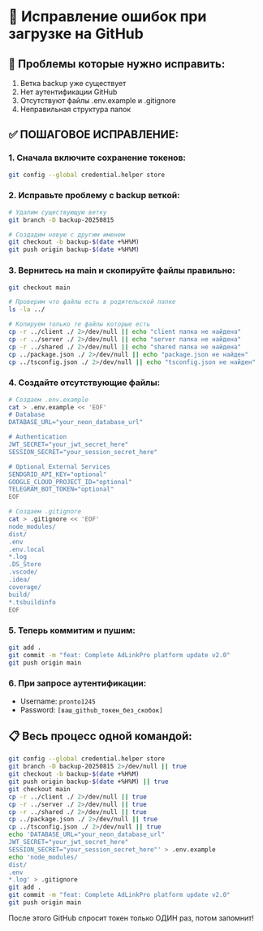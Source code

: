 # 🔧 Исправление ошибок при загрузке на GitHub

## 🚨 Проблемы которые нужно исправить:
1. Ветка backup уже существует
2. Нет аутентификации GitHub  
3. Отсутствуют файлы .env.example и .gitignore
4. Неправильная структура папок

## ✅ ПОШАГОВОЕ ИСПРАВЛЕНИЕ:

### 1. Сначала включите сохранение токенов:
```bash
git config --global credential.helper store
```

### 2. Исправьте проблему с backup веткой:
```bash
# Удалим существующую ветку
git branch -D backup-20250815

# Создадим новую с другим именем
git checkout -b backup-$(date +%H%M)
git push origin backup-$(date +%H%M)
```

### 3. Вернитесь на main и скопируйте файлы правильно:
```bash
git checkout main

# Проверим что файлы есть в родительской папке
ls -la ../

# Копируем только те файлы которые есть
cp -r ../client ./ 2>/dev/null || echo "client папка не найдена"
cp -r ../server ./ 2>/dev/null || echo "server папка не найдена" 
cp -r ../shared ./ 2>/dev/null || echo "shared папка не найдена"
cp ../package.json ./ 2>/dev/null || echo "package.json не найден"
cp ../tsconfig.json ./ 2>/dev/null || echo "tsconfig.json не найден"
```

### 4. Создайте отсутствующие файлы:
```bash
# Создаем .env.example
cat > .env.example << 'EOF'
# Database
DATABASE_URL="your_neon_database_url"

# Authentication
JWT_SECRET="your_jwt_secret_here"
SESSION_SECRET="your_session_secret_here"

# Optional External Services
SENDGRID_API_KEY="optional"
GOOGLE_CLOUD_PROJECT_ID="optional"
TELEGRAM_BOT_TOKEN="optional"
EOF

# Создаем .gitignore
cat > .gitignore << 'EOF'
node_modules/
dist/
.env
.env.local
*.log
.DS_Store
.vscode/
.idea/
coverage/
build/
*.tsbuildinfo
EOF
```

### 5. Теперь коммитим и пушим:
```bash
git add .
git commit -m "feat: Complete AdLinkPro platform update v2.0"
git push origin main
```

### 6. При запросе аутентификации:
- Username: `pronto1245`  
- Password: `[ваш_github_токен_без_скобок]`

## 📋 Весь процесс одной командой:
```bash
git config --global credential.helper store
git branch -D backup-20250815 2>/dev/null || true
git checkout -b backup-$(date +%H%M)
git push origin backup-$(date +%H%M) || true
git checkout main
cp -r ../client ./ 2>/dev/null || true
cp -r ../server ./ 2>/dev/null || true
cp -r ../shared ./ 2>/dev/null || true
cp ../package.json ./ 2>/dev/null || true
cp ../tsconfig.json ./ 2>/dev/null || true
echo 'DATABASE_URL="your_neon_database_url"
JWT_SECRET="your_jwt_secret_here"
SESSION_SECRET="your_session_secret_here"' > .env.example
echo 'node_modules/
dist/
.env
*.log' > .gitignore
git add .
git commit -m "feat: Complete AdLinkPro platform update v2.0"
git push origin main
```

После этого GitHub спросит токен только ОДИН раз, потом запомнит!